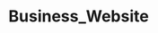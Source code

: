 # Business_Website
<!-- For my website I decided to go for a more simple design. I had the colors of my website as different colors of greys. After I was done with my website I was going to go back a change them. After I was done I just decided to keep them because I thought they looked nice for the site. Because of making my website all grey it was hard to read certain things so I used borders and boxes to seperate it. In the navbar it was hard to tell the buttons apart so I added a | to make it easier to see the different buttons. In the gallery page I didnt really know what I was going to do with the descriptions for the pictures. They looked like I just randomly put them there. So, to fix that I changed the background color of the <p> to be a lighter grey and also I put a border around it and made it white so it would look better and more seperated. -->